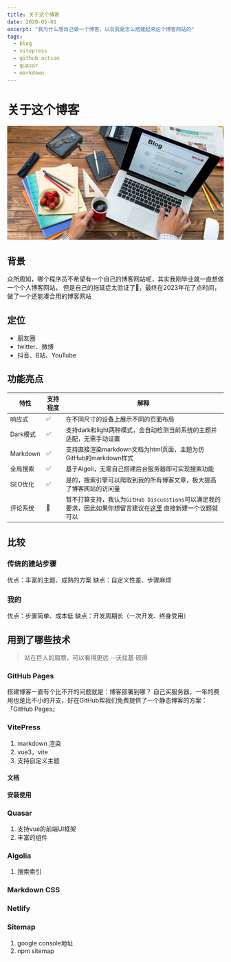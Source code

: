 ```yaml
---
title: 关于这个博客
date: 2020-05-01
excerpt: "我为什么想自己做一个博客，以及我是怎么搭建起来这个博客网站的"
tags:
  - blog
  - vitepress
  - github action
  - quasar
  - markdown
---
```


# 关于这个博客

![blog.webp](/post/about/blog.webp)

## 背景

众所周知，哪个程序员不希望有一个自己的博客网站呢，其实我刚毕业就一直想做一个个人博客网站，
但是自己的拖延症太验证了👀，最终在2023年花了点时间，做了一个还能凑合用的博客网站

## 定位
- 朋友圈
- twitter、微博
- 抖音、B站、YouTube
## 功能亮点

| 特性       | 支持程度 | 解释                                                                                                                                    |
|----------|------|---------------------------------------------------------------------------------------------------------------------------------------|
| 响应式      | ✅    | 在不同尺寸的设备上展示不同的页面布局                                                                                                                    |
| Dark模式   | ✅    | 支持dark和light两种模式，会自动检测当前系统的主题并适配，无需手动设置                                                                                               |
| Markdown | ✅    | 支持直接渲染markdown文档为html页面，主题为仿GitHub的markdown样式                                                                                         |
| 全局搜索     | ✅    | 基于Algoli，无需自己搭建后台服务器即可实现搜索功能                                                                                                          |
| SEO优化    | ✅    | 是的，搜索引擎可以爬取到我的所有博客文章，极大提高了博客网站的访问量                                                                                                    |
| 评论系统     | 🚫   | 暂不打算支持，我认为`GitHub Discusstions`可以满足我的要求，因此如果你想留言建议在[这里](https://github.com/YangQuan666/yangquan666.github.io/discussions) 直接新建一个议题就可以 |

## 比较

### 传统的建站步骤

优点：丰富的主题、成熟的方案
缺点：自定义性差、步骤麻烦
### 我的

优点：步骤简单、成本低
缺点：开发周期长（一次开发、终身受用）
## 用到了哪些技术

> 站在巨人的肩膀，可以看得更远 --沃兹基·硕得

### GitHub Pages

[//]: # (git分支、自动部署)
搭建博客一直有个比不开的问题就是：博客部署到哪？
自己买服务器，一年的费用也是比不小的开支，好在GitHub帮我们免费提供了一个静态博客的方案：「GitHub Pages」

### VitePress

1. markdown 渲染
2. vue3，vite
3. 支持自定义主题

#### 文档

#### 安装使用

### Quasar

1. 支持vue的前端UI框架
2. 丰富的组件

### Algolia

1. 搜索索引

### Markdown CSS

### Netlify

### Sitemap

1. google console地址
2. npm sitemap